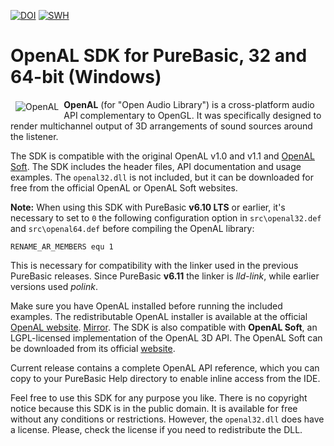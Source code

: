 [![DOI](https://zenodo.org/badge/DOI/10.5281/zenodo.14248943.svg)](https://doi.org/10.5281/zenodo.14248943)
[![SWH](https://archive.softwareheritage.org/badge/swh:1:dir:359a9a5d5297e96d1c47966341d3987628528472/)](https://archive.softwareheritage.org/swh:1:dir:359a9a5d5297e96d1c47966341d3987628528472;origin=https://doi.org/10.5281/zenodo.14248943;visit=swh:1:snp:81b1b9aaef6272680ca41ef01df14b5420f712bb;anchor=swh:1:rel:ef1a05e09dc2576ae9995c38c0863d221b764010;path=/)

# OpenAL SDK for PureBasic, 32 and 64-bit (Windows)

<img src='https://implib.sourceforge.io/OpenAL.png' align='left' hspace='8' vspace='3' alt="OpenAL"> **OpenAL** (for "Open Audio Library") is a cross-platform audio API complementary to OpenGL. It was specifically designed to render multichannel output of 3D arrangements of sound sources around the listener.  

The SDK is compatible with the original OpenAL v1.0 and v1.1 and [OpenAL Soft](https://openal-soft.org/). The SDK includes the header files, API documentation and usage examples. The `openal32.dll` is not included, but it can be downloaded for free from the official OpenAL or OpenAL Soft websites.  

**Note:** When using this SDK with PureBasic **v6.10 LTS** or earlier, it's necessary to set to `0` the following configuration option in `src\openal32.def` and `src\openal64.def` before compiling the OpenAL library:  

`RENAME_AR_MEMBERS equ 1`

This is necessary for compatibility with the linker used in the previous PureBasic releases. Since PureBasic **v6.11** the linker is *lld-link*, while earlier versions used *polink*.  

Make sure you have OpenAL installed before running the included examples. The redistributable OpenAL installer is available at the official [OpenAL website](https://www.openal.org/downloads/).
[Mirror](http://web.archive.org/web/20080523200706/developer.creative.com/landing.asp?cat=1&sbcat=31&top=38). The SDK is also compatible with **OpenAL Soft**, an LGPL-licensed implementation of the  OpenAL 3D API. The OpenAL Soft can be downloaded from its official [website](https://openal-soft.org/).  

Current release contains a complete  OpenAL API reference, which you can copy to your PureBasic Help directory to enable inline access from the IDE.  

Feel free to use this SDK for any purpose you like. There is no copyright notice because this SDK is in the public domain. It is available for free without any conditions or restrictions. However, the ```openal32.dll``` does have a license. Please, check the license if you need to redistribute the DLL.
